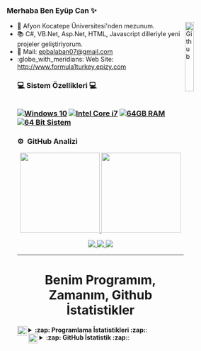 ### Merhaba Ben Eyüp Can ✨ 
<p><a target="_blank" rel="noopener noreferrer" href="https://ibb.co/K9BtBnq"><img width="20%" align="right" alt="Github" src="https://user-images.githubusercontent.com/48678280/88862734-4903af80-d201-11ea-968b-9c939d88a37c.gif" style="max-width:68%;"></a></p>

<ul>
<li><g-emoji class="g-emoji" alias="telescope" fallback-src="https://github.githubassets.com/images/icons/emoji/unicode/1f52d.png">🔭</g-emoji> Afyon Kocatepe Üniversitesi'nden mezunum.</li>
 
<li><g-emoji class="g-emoji" alias="books" fallback-src="https://github.githubassets.com/images/icons/emoji/unicode/1f4da.png">📚</g-emoji> C#, VB.Net, Asp.Net, HTML, Javascript dilleriyle yeni projeler geliştiriyorum.</li>

 <li><g-emoji class="g-emoji" alias="incoming_envelope" fallback-src="https://github.githubassets.com/images/icons/emoji/unicode/1f4e8.png">📨</g-emoji> 
 Mail: <a href="mailto:epbalaban07@gmail.com">epbalaban07@gmail.com</a></li>
 
 <li><g-emoji class="g-emoji" alias=":globe_with_meridians:" fallback-src="https://github.githubassets.com/images/icons/emoji/unicode/1f4e8.png">
  :globe_with_meridians:</g-emoji> Web Site: <a href="http://www.formula1turkey.epizy.com">http://www.formula1turkey.epizy.com</a></li>
 
 <h3 align='left'>
  💻 Sistem Özellikleri 💻<br/><br/>

  [![Windows 10](https://img.shields.io/badge/Windows%2010-%230078D6.svg?&style=flat-square&logo=windows&logoColor=white)](https://github.com/epbalaban01)
  [![Intel Core i7](https://img.shields.io/badge/Intel-Core%20i7%2013th%20%20Gen-%230071C5.svg?&style=flat-square&logo=intel&logoColor=white)](https://github.com/epbalaban01)
  [![64GB RAM](https://img.shields.io/badge/RAM-64GB-%230071C5.svg?&style=flat-square&logoColor=white)](https://github.com/epbalaban01)
  [![64 Bit Sistem](https://img.shields.io/badge/System%20Type-64%20Bit-%230071C5.svg?&style=flat-square)](https://github.com/epbalaban01)
</h3>


### ⚙️ &nbsp;GitHub Analizi

<p align="center">
<a href="https://github.com/epbalaban01">
  <img height="180em" src="https://github-readme-stats-eight-theta.vercel.app/api?username=epbalaban01&show_icons=true&theme=tokyonight&include_all_commits=true&count_private=true"/>
  <img height="180em" src="https://github-readme-stats-eight-theta.vercel.app/api/top-langs/?username=epbalaban01&layout=compact&langs_count=8&theme=radical"/>
</a>
</p>
 
 
<p align="center">
<a href="https://www.linkedin.com/in/epbalaban01/" rel="nofollow">
<img src="https://img.shields.io/badge/linkedin-blue?style=for-the-badge&logo=linkedin&logoColor=white">
  </a>
  <a href="https://www.instagram.com/epbalaban01/" rel="nofollow">
   <img src="https://img.shields.io/badge/instagram-red?style=for-the-badge&logo=instagram&logoColor=white">       
  </a>
<img src="https://komarev.com/ghpvc/?username=epbalaban01&color=blueviolet&label=Profile+Views" >
</p>





---

<h1 align="center">Benim Programım, Zamanım, Github İstatistikler</h1>

 <details> 
<summary> <img align="left" alt="Laptop Logo" width="22px" src="https://upload.wikimedia.org/wikipedia/commons/d/d7/Computer.svg"/> <b>:zap: Programlama İstatistikleri :zap:</b>: </summary>
 <br>

<!--START_SECTION:waka-->
![Code Time](http://img.shields.io/badge/Code%20Time-40%20hrs%2059%20mins-blue)

![Lines of code](https://img.shields.io/badge/Merhaba_D%C3%BCnyadan-9_Bin_Sat%C4%B1r_Kod_Yazd%C4%B1m-blue)

**🐱 GitHub Verilerim** 

> 🏆 0 2023 Yılı Katkıları
 > 
> 📦 GitHub Depolamasında 94,6 kB Kullanılıyor
 > 
> 🚫 İşe Almayı Seçmedim
 > 
> 📜 52 Halka Açık Proje
 > 
> 🔑 1 Gizli Proje
 > 
**Ben Erkenciyim🐤** 

```text
🌞 Gündüz    44 commits     ████████░░░░░░░░░░░░░░░░░   34.65% 
🌆 Öğlen     65 commits     ████████████░░░░░░░░░░░░░   51.18% 
🌃 Akşam     18 commits     ███░░░░░░░░░░░░░░░░░░░░░░   14.17% 
🌙 Gece      0 commits      ░░░░░░░░░░░░░░░░░░░░░░░░░   0.0%

```
📅 **Cuma günü en üretkenim** 

```text
Monday       22 commits     ████░░░░░░░░░░░░░░░░░░░░░   17.32% 
Tuesday      34 commits     ██████░░░░░░░░░░░░░░░░░░░   26.77% 
Wednesday    21 commits     ████░░░░░░░░░░░░░░░░░░░░░   16.54% 
Thursday     28 commits     █████░░░░░░░░░░░░░░░░░░░░   22.05% 
Friday       34 commits     ██████░░░░░░░░░░░░░░░░░░░   26.77% 
Saturday     4 commits      ░░░░░░░░░░░░░░░░░░░░░░░░░   3.15% 
Sunday       16 commits     ███░░░░░░░░░░░░░░░░░░░░░░   12.6%

```


📊 **Bu Hafta Zamanımı Harcadım** 

```text
⌚︎ Time Zone: Asia/Turkey

💬 Programlama dilleri:
Bu Hafta Takip Edilen Etkinlik Yok

🔥 Editör: 
Bu Hafta Takip Edilen Etkinlik Yok

🐱‍💻 Projeler: 
Bu Hafta Takip Edilen Etkinlik Yok

💻 İşletim Sistemi: 
Bu Hafta Takip Edilen Etkinlik Yok

```

**Çoğunlukla C# Kodluyorum** 

```text
C#                        10 repos            ██░░░░░░░░░░░░░░░░░░░░░░░   4.45% 
Visual Basic .NET         2 repos             █░░░░░░░░░░░░░░░░░░░░░░░░   0.54% 
Javascript                13 repos            ███████░░░░░░░░░░░░░░░░░░   18.56%
HTML                      3 repo              ███████████░░░░░░░░░░░░░░   37.30%

```

 Son Güncelleme tarihi: 16/04/2023 12:00:20
<!--END_SECTION:waka-->

</details>



<details>
  <summary> <img align="left" alt="Github Logo" width="22px" src="https://cdn.jsdelivr.net/npm/simple-icons@5.11.0/icons/github.svg" /> <b>:zap: GitHub İstatistik :zap:</b>: </summary>
<br />
<div align="center">

<img src='http://github-profile-summary-cards.vercel.app/api/cards/profile-details?username=epbalaban01&theme=github_dark'
align = "center" />

<img src ='http://github-profile-summary-cards.vercel.app/api/cards/repos-per-language?username=epbalaban01&theme=github_dark' />

<img src = 'http://github-profile-summary-cards.vercel.app/api/cards/most-commit-language?username=epbalaban01&theme=github_dark' />

<img src = 'http://github-profile-summary-cards.vercel.app/api/cards/stats?username=epbalaban01&theme=github_dark' />

<img src = 'http://github-profile-summary-cards.vercel.app/api/cards/productive-time?username=epbalaban01&theme=github_dark&utcOffset=8' />

<img src='https://github-readme-stats.vercel.app/api?username=epbalaban01&show_icons=true&theme=radical'  
align="" />

<img src='https://github-readme-stats.vercel.app/api/top-langs/?username=epbalaban01&theme=merko&langs_count=5&border_color=2e4058' />

[![trophy](https://github-profile-trophy.vercel.app/?username=epbalaban01&theme=gruvbox&row=1&column=7)](https://github.com/epbalaban01)

[![](https://github-readme-streak-stats.herokuapp.com/?user=epbalaban01&theme=dark)](https://github.com/epbalaban01)


</div>
</details>



